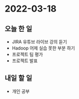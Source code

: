 # 2022-03-18
## 오늘 한 일
- JIRA 유튜브 라이브 강의 듣기
- Hadoop 어제 실습 못한 부분 하기
- 프로젝트 팀 평가
- 프로젝트 발표

## 내일 할 일
- 개인 공부